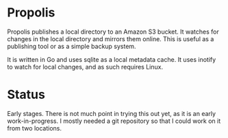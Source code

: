 Propolis
========

Propolis publishes a local directory to an Amazon S3 bucket. It
watches for changes in the local directory and mirrors them online.
This is useful as a publishing tool or as a simple backup system.

It is written in Go and uses sqlite as a local metadata cache. It
uses inotify to watch for local changes, and as such requires Linux.


Status
======

Early stages. There is not much point in trying this out yet, as it
is an early work-in-progress. I mostly needed a git repository so
that I could work on it from two locations.
